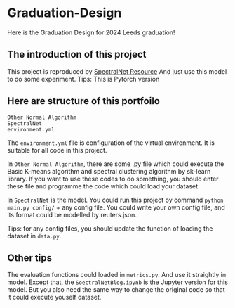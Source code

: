 # Graduation-Design
Here is the Graduation Design for 2024 Leeds graduation!

## The introduction of this project
This project is reproduced by [SpectralNet Resource](https://github.com/kstant0725/SpectralNet)
And just use this model to do some experiment.
Tips: This is Pytorch version


## Here are structure of this portfoilo
```
Other Normal Algorithm
SpectralNet
environment.yml
```

The `environment.yml` file is configuration of the virtual environment. It is suitable for all code in this project.

In `Other Normal Algorithm`, there are some .py file which could execute the Basic K-means algorithm and spectral clustering algorithm by sk-learn library. If you want to use these codes to do something, you should enter these file and programme the code which could load your dataset.

In `SpectralNet` is the model. You could run this project by command `python main.py config/` + any config file. You could write your own config file, and its format could be modelled by reuters.json.

Tips: for any config files, you should update the function of loading the dataset in `data.py`.

## Other tips
The evaluation functions could loaded in `metrics.py`. And use it straightly in model. Except that, the `SoectralNetBlog.ipynb` is the Jupyter version for this model. But you also need the same way to change the original code so that it could execute youself dataset.
